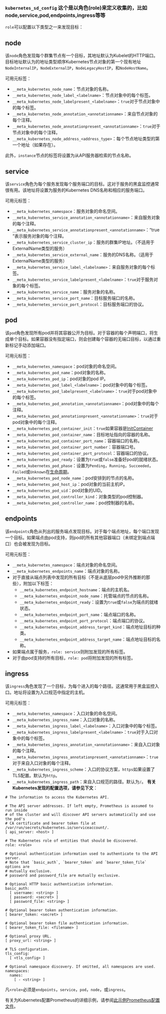 ### `kubernetes_sd_config` 这个是以角色(role)来定义收集的，比如node,service,pod,endpoints,ingress等等
`role`可以配置以下类型之一来发现目标：
## **node**

该`node`角色发现每个群集节点有一个目标，其地址默认为Kubelet的HTTP端口。目标地址默认为的地址类型顺序Kubernetes节点对象的第一个现有地址`NodeInternalIP`，`NodeExternalIP`，`NodeLegacyHostIP`，和`NodeHostName`。

可用元标签：

*   `__meta_kubernetes_node_name`：节点对象的名称。
*   `__meta_kubernetes_node_label_<labelname>`：节点对象中的每个标签。
*   `__meta_kubernetes_node_labelpresent_<labelname>`：`true`对于节点对象中的每个标签。
*   `__meta_kubernetes_node_annotation_<annotationname>`：来自节点对象的每个注释。
*   `__meta_kubernetes_node_annotationpresent_<annotationname>`：`true`对于节点对象中的每个注释。
*   `__meta_kubernetes_node_address_<address_type>`：每个节点地址类型的第一个地址（如果存在）。

此外，`instance`节点的标签将设置为从API服务器检索的节点名称。
##  **service**

该`service`角色为每个服务发现每个服务端口的目标。这对于服务的黑盒监控通常很有用。该地址将设置为服务的Kubernetes DNS名称和相应的服务端口。

可用元标签：

*   `__meta_kubernetes_namespace`：服务对象的命名空间。
*   `__meta_kubernetes_service_annotation_<annotationname>`：来自服务对象的每个注释。
*   `__meta_kubernetes_service_annotationpresent_<annotationname>`：“true”表示服务对象的每个注释。
*   `__meta_kubernetes_service_cluster_ip`：服务的群集IP地址。（不适用于ExternalName类型的服务）
*   `__meta_kubernetes_service_external_name`：服务的DNS名称。（适用于ExternalName类型的服务）
*   `__meta_kubernetes_service_label_<labelname>`：来自服务对象的每个标签。
*   `__meta_kubernetes_service_labelpresent_<labelname>`：`true`对于服务对象的每个标签。
*   `__meta_kubernetes_service_name`：服务对象的名称。
*   `__meta_kubernetes_service_port_name`：目标服务端口的名称。
*   `__meta_kubernetes_service_port_protocol`：目标服务端口的协议。
##  **pod**

该`pod`角色发现所有pod并将其容器公开为目标。对于容器的每个声明端口，将生成单个目标。如果容器没有指定端口，则会创建每个容器的无端口目标，以通过重新标记手动添加端口。

可用元标签：

*   `__meta_kubernetes_namespace`：pod对象的命名空间。
*   `__meta_kubernetes_pod_name`：pod对象的名称。
*   `__meta_kubernetes_pod_ip`：pod对象的pod IP。
*   `__meta_kubernetes_pod_label_<labelname>`：pod对象中的每个标签。
*   `__meta_kubernetes_pod_labelpresent_<labelname>`：`true`对于pod对象中的每个标签。
*   `__meta_kubernetes_pod_annotation_<annotationname>`：pod对象中的每个注释。
*   `__meta_kubernetes_pod_annotationpresent_<annotationname>`：`true`对于pod对象中的每个注释。
*   `__meta_kubernetes_pod_container_init`：`true`如果容器是[InitContainer](https://kubernetes.io/docs/concepts/workloads/pods/init-containers/)
*   `__meta_kubernetes_pod_container_name`：目标地址指向的容器的名称。
*   `__meta_kubernetes_pod_container_port_name`：容器端口的名称。
*   `__meta_kubernetes_pod_container_port_number`：容器端口号。
*   `__meta_kubernetes_pod_container_port_protocol`：容器端口的协议。
*   `__meta_kubernetes_pod_ready`：设置为`true`或`false`准备好pod的就绪状态。
*   `__meta_kubernetes_pod_phase`：设置为`Pending`，`Running`，`Succeeded`，`Failed`或`Unknown`在[生命周期](https://kubernetes.io/docs/concepts/workloads/pods/pod-lifecycle/#pod-phase)。
*   `__meta_kubernetes_pod_node_name`：pod安排到的节点的名称。
*   `__meta_kubernetes_pod_host_ip`：pod对象的当前主机IP。
*   `__meta_kubernetes_pod_uid`：pod对象的UID。
*   `__meta_kubernetes_pod_controller_kind`：对象类型的pod控制器。
*   `__meta_kubernetes_pod_controller_name`：pod控制器的名称。
## **endpoints**

该`endpoints`角色从列出的服务端点发现目标。对于每个端点地址，每个端口发现一个目标。如果端点由pod支持，则pod的所有其他容器端口（未绑定到端点端口）也会被发现为目标。

可用元标签：

*   `__meta_kubernetes_namespace`：端点对象的命名空间。
*   `__meta_kubernetes_endpoints_name`：端点对象的名称。
*   对于直接从端点列表中发现的所有目标（不是从底层pod中另外推断的那些），附加以下标签：
    *   `__meta_kubernetes_endpoint_hostname`：端点的主机名。
    *   `__meta_kubernetes_endpoint_node_name`：托管端点的节点的名称。
    *   `__meta_kubernetes_endpoint_ready`：设置为`true`或`false`为端点的就绪状态。
    *   `__meta_kubernetes_endpoint_port_name`：端点端口的名称。
    *   `__meta_kubernetes_endpoint_port_protocol`：端点端口的协议。
    *   `__meta_kubernetes_endpoint_address_target_kind`：端点地址目标的种类。
    *   `__meta_kubernetes_endpoint_address_target_name`：端点地址目标的名称。
*   如果端点属于服务，`role: service`则附加发现的所有标签。
*   对于由pod支持的所有目标，`role: pod`将附加发现的所有标签。

## **ingress**

该`ingress`角色发现了一个目标，为每个进入的每个路径。这通常用于黑盒监控入口。地址将设置为入口规范中指定的主机。

可用元标签：

*   `__meta_kubernetes_namespace`：入口对象的命名空间。
*   `__meta_kubernetes_ingress_name`：入口对象的名称。
*   `__meta_kubernetes_ingress_label_<labelname>`：入口对象中的每个标签。
*   `__meta_kubernetes_ingress_labelpresent_<labelname>`：`true`对于入口对象中的每个标签。
*   `__meta_kubernetes_ingress_annotation_<annotationname>`：来自入口对象的每个注释。
*   `__meta_kubernetes_ingress_annotationpresent_<annotationname>`：`true`对于来自入口对象的每个注释。
*   `__meta_kubernetes_ingress_scheme`：入口的协议方案，`https`如果设置了TLS配置。默认为`http`。
*   `__meta_kubernetes_ingress_path`：来自入口规范的路径。默认为`/`。
**有关Kubernetes发现的配置选项，请参见下文**：
```
# The information to access the Kubernetes API.

# The API server addresses. If left empty, Prometheus is assumed to run inside
# of the cluster and will discover API servers automatically and use the pod's
# CA certificate and bearer token file at /var/run/secrets/kubernetes.io/serviceaccount/.
[ api_server: <host> ]

# The Kubernetes role of entities that should be discovered.
role: <role>

# Optional authentication information used to authenticate to the API server.
# Note that `basic_auth`, `bearer_token` and `bearer_token_file` options are
# mutually exclusive.
# password and password_file are mutually exclusive.

# Optional HTTP basic authentication information.
basic_auth:
  [ username: <string> ]
  [ password: <secret> ]
  [ password_file: <string> ]

# Optional bearer token authentication information.
[ bearer_token: <secret> ]

# Optional bearer token file authentication information.
[ bearer_token_file: <filename> ]

# Optional proxy URL.
[ proxy_url: <string> ]

# TLS configuration.
tls_config:
  [ <tls_config> ]

# Optional namespace discovery. If omitted, all namespaces are used.
namespaces:
  names:
    [ - <string> ]
```
凡`<role>`必须是`endpoints`，`service`，`pod`，`node`，或`ingress`。

有关为Kubernetes配置Prometheus的详细示例，请参阅[此示例Prometheus配置文件](https://github.com/prometheus/prometheus/blob/release-2.12/documentation/examples/prometheus-kubernetes.yml)。